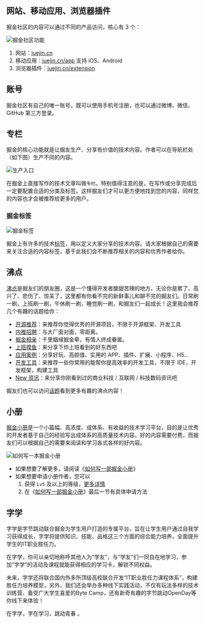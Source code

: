 ## 网站、移动应用、浏览器插件

掘金社区的内容可以通过不同的产品访问，核心有 3 个：

![掘金社区功能](https://p6-juejin.byteimg.com/tos-cn-i-k3u1fbpfcp/9b5dcdfbbac74ca4ab5118963512a421~tplv-k3u1fbpfcp-jj-mark:1512:0:0:0:q75.avis)

1. 网站：[juejin.cn](https://juejin.cn "https://juejin.cn")
2. 移动应用：[juejin.cn/app](https://juejin.cn/app "https://juejin.cn/app") 支持 iOS、Android
3. 浏览器插件：[juejin.cn/extension](https://juejin.cn/extension "https://juejin.cn/extension")

## 账号

掘金社区有自己的唯一账号，既可以使用手机号注册，也可以通过微博、微信、GitHub 第三方登录。

## 专栏

掘金的核心功能就是让掘友生产、分享有价值的技术内容。作者可以在导航栏处（如下图）生产不同的内容。

![生产入口](https://p3-juejin.byteimg.com/tos-cn-i-k3u1fbpfcp/f636121d465d425480309600de152ffc~tplv-k3u1fbpfcp-jj-mark:1512:0:0:0:q75.avis)

在掘金上直接写作的技术文章叫做`专栏`。特别值得注意的是，在写作或分享完成后一定要配置合适的分类及标签。这样掘友们才可以更方便地找到您的内容，同样您的内容也才会被推荐给更多的用户。

### 掘金标签

![掘金标签](https://p3-juejin.byteimg.com/tos-cn-i-k3u1fbpfcp/b037413cf050430bb9a440021b80ed57~tplv-k3u1fbpfcp-jj-mark:1512:0:0:0:q75.avis)

掘金上有许多的技术[标签](https://juejin.cn/subscribe/all "https://juejin.cn/subscribe/all")，用以定义大家分享的技术内容。请大家根据自己的需要来关注合适的内容标签，基于此我们会不断推荐相关的内容和优秀作者给你。

## 沸点

[沸点](https://juejin.cn/activities "https://juejin.cn/activities")是掘友们的朋友圈，这是一个懂得开发者酸甜苦辣的地方。无论你是累了、高兴了、悲伤了、惊呆了，这里都有你看不完的新鲜事儿和聊不完的掘友们。日常刷一刷，上班刷一刷，午休刷一刷，睡觉刷一刷，和掘友们一起成长！这里我会推荐几个有趣的话题给你：

* [开源推荐](https://juejin.cn/topic/6824710203196309518 "https://juejin.cn/topic/6824710203196309518")：来推荐你觉得优秀的开源项目，不限于开源框架、开发工具
* [内推招聘](https://juejin.cn/topic/6819970850532360206 "https://juejin.cn/topic/6819970850532360206")：与大厂面对面，零距离。
* [掘金相亲](https://juejin.cn/topic/6824710202416332807 "https://juejin.cn/topic/6824710202416332807")：千里姻缘掘金牵，有情人终成眷属。
* [上班摸鱼](https://juejin.cn/topic/6824710203301167112 "https://juejin.cn/topic/6824710203301167112")：来分享下你上班看到的好东西吧
* [应用案例](https://juejin.cn/topic/6824710202785267719 "https://juejin.cn/topic/6824710202785267719")：分享好玩、高颜值、实用的 APP、插件、扩展、小程序、H5…
* [开发工具](https://juejin.cn/topic/6824710202000932877 "https://juejin.cn/topic/6824710202000932877")：来推荐一些你常用的能帮你提高效率的开发工具，不限于 IDE，开发框架，构建工具
* [New 资讯](https://juejin.cn/topic/6824710203464761352 "https://juejin.cn/topic/6824710203464761352")：来分享你刚看到过的商业科技 / 互联网 / 科技数码资讯吧

掘友们也可以访问[话题](https://juejin.cn/topics "https://juejin.cn/topics")看到更多有趣的沸点内容！

## 小册

[掘金小册](https://juejin.cn/books "https://juejin.cn/books")是一个小篇幅、高浓度、成体系、有收益的技术学习平台，目的是让优秀的开发者基于自己的经验写出成体系的高质量技术内容。好的内容需要付费，而掘友们可以根据自己的需要来阅读和学习各式各样的好内容。

![如何写一本掘金小册](https://p3-juejin.byteimg.com/tos-cn-i-k3u1fbpfcp/e90235d6a8d741f1ba29a73c5ad55851~tplv-k3u1fbpfcp-jj-mark:1512:0:0:0:q75.avis)

* 如果想要了解更多，请阅读《[如何写一部掘金小册](https://juejin.cn/book/6844723704639782920 "https://juejin.cn/book/6844723704639782920")》
* 如果想要申请小册作者，您可以
  1. 获得 `Lv5` 及以上的等级，[更多详情](https://juejin.cn/book/6844733795329900551/section/6844733795371843597 "https://juejin.cn/book/6844733795329900551/section/6844733795371843597")
  2. 在《[如何写一部掘金小册](https://juejin.cn/book/6844723704639782920 "https://juejin.cn/book/6844723704639782920")》最后一节有具体申请方法

## 字学

字学是字节跳动联合掘金为学生用户打造的专属平台，旨在让学生用户通过自我学习获得成长，字学将提供知识、技能、品格这三个方面的综合能力培养，全面提升学生的IT职业胜任力。

在字学，你可以亲切地称呼其他人为“学友”，与“学友”们一同自在地学习，参加“字学”的活动及课程就能获得相应的学习卡，解锁不同权益。

未来，字学还将联合国内外多所顶级高校联合开发“IT职业胜任力课程体系”，构建胜任力培养模型，另外，我们还会举办多种线下实践活动，不仅有玩法多样的技术训练营、备受广大学生喜爱的Byte Camp，还有新奇有趣的字节跳动OpenDay等你线下来体验！

在字学，字在学习，跳动青春 。